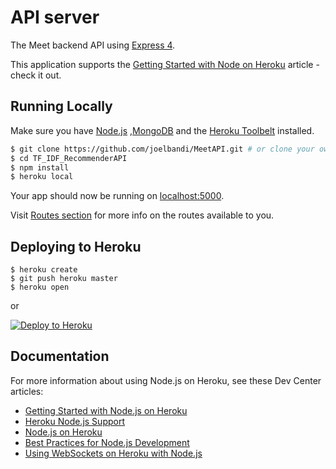 # API server

The Meet backend API using [Express 4](http://expressjs.com/).

This application supports the [Getting Started with Node on Heroku](https://devcenter.heroku.com/articles/getting-started-with-nodejs) article - check it out.

## Running Locally

Make sure you have [Node.js](http://nodejs.org/) ,[MongoDB](https://www.mongodb.org/) and the [Heroku Toolbelt](https://toolbelt.heroku.com/) installed. 

```sh
$ git clone https://github.com/joelbandi/MeetAPI.git # or clone your own fork
$ cd TF_IDF_RecommenderAPI
$ npm install
$ heroku local
```

Your app should now be running on [localhost:5000](http://localhost:5000/).

Visit [Routes section](http://localhost:5000/api/routes) for more info on the routes available to you.

## Deploying to Heroku


```
$ heroku create
$ git push heroku master
$ heroku open
```
or

[![Deploy to Heroku](https://www.herokucdn.com/deploy/button.png)](https://heroku.com/deploy)

## Documentation

For more information about using Node.js on Heroku, see these Dev Center articles:

- [Getting Started with Node.js on Heroku](https://devcenter.heroku.com/articles/getting-started-with-nodejs)
- [Heroku Node.js Support](https://devcenter.heroku.com/articles/nodejs-support)
- [Node.js on Heroku](https://devcenter.heroku.com/categories/nodejs)
- [Best Practices for Node.js Development](https://devcenter.heroku.com/articles/node-best-practices)
- [Using WebSockets on Heroku with Node.js](https://devcenter.heroku.com/articles/node-websockets)
